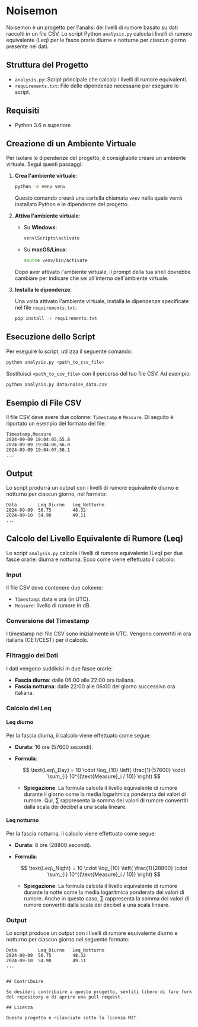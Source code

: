 # Noisemon

Noisemon è un progetto per l'analisi dei livelli di rumore basato su dati raccolti in un file CSV. Lo script Python `analysis.py` calcola i livelli di rumore equivalente (Leq) per le fasce orarie diurne e notturne per ciascun giorno presente nei dati.

## Struttura del Progetto

- `analysis.py`: Script principale che calcola i livelli di rumore equivalenti.
- `requirements.txt`: File delle dipendenze necessarie per eseguire lo script.

## Requisiti

- Python 3.6 o superiore

## Creazione di un Ambiente Virtuale

Per isolare le dipendenze del progetto, è consigliabile creare un ambiente virtuale. Segui questi passaggi:

1. **Crea l'ambiente virtuale**:
   
   ```bash
   python -m venv venv
   ```

   Questo comando creerà una cartella chiamata `venv` nella quale verrà installato Python e le dipendenze del progetto.

2. **Attiva l'ambiente virtuale**:

   - Su **Windows**:

     ```bash
     venv\Scripts\activate
     ```

   - Su **macOS/Linux**:

     ```bash
     source venv/bin/activate
     ```

   Dopo aver attivato l'ambiente virtuale, il prompt della tua shell dovrebbe cambiare per indicare che sei all'interno dell'ambiente virtuale.

3. **Installa le dipendenze**:

   Una volta attivato l'ambiente virtuale, installa le dipendenze specificate nel file `requirements.txt`:

   ```bash
   pip install -r requirements.txt
   ```

## Esecuzione dello Script

Per eseguire lo script, utilizza il seguente comando:

```bash
python analysis.py <path_to_csv_file>
```

Sostituisci `<path_to_csv_file>` con il percorso del tuo file CSV. Ad esempio:

```bash
python analysis.py data/noise_data.csv
```

## Esempio di File CSV

Il file CSV deve avere due colonne: `Timestamp` e `Measure`. Di seguito è riportato un esempio del formato del file:

```
Timestamp,Measure
2024-09-09 19:04:05,55.8
2024-09-09 19:04:06,56.0
2024-09-09 19:04:07,58.1
...
```

## Output

Lo script produrrà un output con i livelli di rumore equivalente diurno e notturno per ciascun giorno, nel formato:

```
Data        Leq_Diurno   Leq_Notturno
2024-09-09  56.75        48.32
2024-09-10  54.90        49.11
...
```

## Calcolo del Livello Equivalente di Rumore (Leq)

Lo script `analysis.py` calcola i livelli di rumore equivalente (Leq) per due fasce orarie: diurna e notturna. Ecco come viene effettuato il calcolo:

### Input

Il file CSV deve contenere due colonne:
- `Timestamp`: data e ora (in UTC).
- `Measure`: livello di rumore in dB.

### Conversione del Timestamp

I timestamp nel file CSV sono inizialmente in UTC. Vengono convertiti in ora italiana (CET/CEST) per il calcolo.

### Filtraggio dei Dati

I dati vengono suddivisi in due fasce orarie:
- **Fascia diurna**: dalle 06:00 alle 22:00 ora italiana.
- **Fascia notturna**: dalle 22:00 alle 06:00 del giorno successivo ora italiana.

### Calcolo del Leq

#### Leq diurno

Per la fascia diurna, il calcolo viene effettuato come segue:
- **Durata**: 16 ore (57600 secondi).
- **Formula**:

  $$
  \text{Leq\_Day} = 10 \cdot \log_{10} \left( \frac{1}{57600} \cdot \sum_{i} 10^{(\text{Measure}_i / 10)} \right)
  $$

  - **Spiegazione**: La formula calcola il livello equivalente di rumore durante il giorno come la media logaritmica ponderata dei valori di rumore. Qui, $\sum$ rappresenta la somma dei valori di rumore convertiti dalla scala dei decibel a una scala lineare.

#### Leq notturno

Per la fascia notturna, il calcolo viene effettuato come segue:
- **Durata**: 8 ore (28800 secondi).
- **Formula**:

  $$
  \text{Leq\_Night} = 10 \cdot \log_{10} \left( \frac{1}{28800} \cdot \sum_{i} 10^{(\text{Measure}_i / 10)} \right)
  $$

  - **Spiegazione**: La formula calcola il livello equivalente di rumore durante la notte come la media logaritmica ponderata dei valori di rumore. Anche in questo caso, $\sum$ rappresenta la somma dei valori di rumore convertiti dalla scala dei decibel a una scala lineare.

### Output

Lo script produce un output con i livelli di rumore equivalente diurno e notturno per ciascun giorno nel seguente formato:


```
Data        Leq_Diurno   Leq_Notturno
2024-09-09  56.75        48.32
2024-09-10  54.90        49.11
...
```
```

## Contribuire

Se desideri contribuire a questo progetto, sentiti libero di fare fork del repository e di aprire una pull request.

## Licenza

Questo progetto è rilasciato sotto la licenza MIT.
